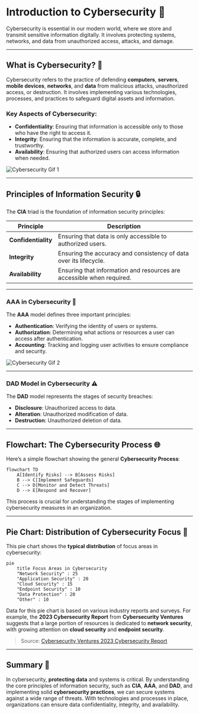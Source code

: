 # Introduction to Cybersecurity 🚀

Cybersecurity is essential in our modern world, where we store and transmit sensitive information digitally. It involves protecting systems, networks, and data from unauthorized access, attacks, and damage.

---

## What is Cybersecurity? 🔐

Cybersecurity refers to the practice of defending **computers**, **servers**, **mobile devices**, **networks**, and **data** from malicious attacks, unauthorized access, or destruction. It involves implementing various technologies, processes, and practices to safeguard digital assets and information.

### Key Aspects of Cybersecurity:
- **Confidentiality**: Ensuring that information is accessible only to those who have the right to access it.
- **Integrity**: Ensuring that the information is accurate, complete, and trustworthy.
- **Availability**: Ensuring that authorized users can access information when needed.

![Cybersecurity Gif 1](https://media.giphy.com/media/GOm8jtV723GQYzYlke/giphy.gif?cid=ecf05e47w3jbwnmzojc5p3x0f9bctw6hep8o0oa6yeeqztgt&ep=v1_gifs_search&rid=giphy.gif&ct=g)

---

## Principles of Information Security 🔒

The **CIA** triad is the foundation of information security principles:

| **Principle**      | **Description**                                                                 |
|--------------------|---------------------------------------------------------------------------------|
| **Confidentiality** | Ensuring that data is only accessible to authorized users.                      |
| **Integrity**       | Ensuring the accuracy and consistency of data over its lifecycle.               |
| **Availability**    | Ensuring that information and resources are accessible when required.           |

---

### AAA in Cybersecurity 🔐

The **AAA** model defines three important principles:

- **Authentication**: Verifying the identity of users or systems.
- **Authorization**: Determining what actions or resources a user can access after authentication.
- **Accounting**: Tracking and logging user activities to ensure compliance and security.

![Cybersecurity Gif 2](https://media.giphy.com/media/3ohs83M0w7H0pP2Vj2/giphy.gif?cid=ecf05e47nkvmo6ez7rcmvaog9q4n48km931lq7mlxg5fzmhh&ep=v1_gifs_search&rid=giphy.gif&ct=g)

---

### DAD Model in Cybersecurity ⚠️

The **DAD** model represents the stages of security breaches:

- **Disclosure**: Unauthorized access to data.
- **Alteration**: Unauthorized modification of data.
- **Destruction**: Unauthorized deletion of data.

---

## Flowchart: The Cybersecurity Process 🌐

Here’s a simple flowchart showing the general **Cybersecurity Process**:

```mermaid
flowchart TD
    A[Identify Risks] --> B[Assess Risks]
    B --> C[Implement Safeguards]
    C --> D[Monitor and Detect Threats]
    D --> E[Respond and Recover]
```

This process is crucial for understanding the stages of implementing cybersecurity measures in an organization.

---

## Pie Chart: Distribution of Cybersecurity Focus 🎯

This pie chart shows the **typical distribution** of focus areas in cybersecurity:

```mermaid
pie
    title Focus Areas in Cybersecurity
    "Network Security" : 25
    "Application Security" : 20
    "Cloud Security" : 15
    "Endpoint Security" : 10
    "Data Protection" : 20
    "Other" : 10
```

Data for this pie chart is based on various industry reports and surveys. For example, the **2023 Cybersecurity Report** from **Cybersecurity Ventures** suggests that a large portion of resources is dedicated to **network security**, with growing attention on **cloud security** and **endpoint security**.

> Source: [Cybersecurity Ventures 2023 Cybersecurity Report](https://cybersecurityventures.com)

---

## Summary 📝

In cybersecurity, **protecting data** and systems is critical. By understanding the core principles of information security, such as **CIA**, **AAA**, and **DAD**, and implementing solid **cybersecurity practices**, we can secure systems against a wide range of threats. With technologies and processes in place, organizations can ensure data confidentiality, integrity, and availability.
